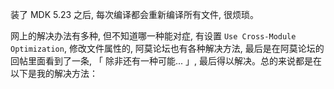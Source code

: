 装了 MDK 5.23 之后, 每次编译都会重新编译所有文件, 很烦琐。

网上的解决办法有多种, 但不知道哪一种能对症, 有设置 `Use Cross-Module Optimization`, 修改文件属性的, 阿莫论坛也有各种解决方法, 最后是在阿莫论坛的回帖里面看到了一条, 「 除非还有一种可能... 」, 最后得以解决。总的来说都是在以下是我的解决方法：

